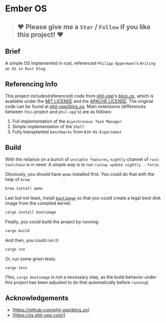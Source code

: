 # Ember OS

> ## ❤️ Please give me a `Star` / `Follow` if you like this project! ❤️

## Brief

A simple OS implemented in rust, referenced `Philipp Oppermann`'s `Writing an OS in Rust blog`.

## Referencing Info

This project includes(referenced) code from [phil-opp](https://github.com/phil-opp)'s [blog_os](https://github.com/phil-opp/blog_os), which is available under the [MIT LICENSE](https://github.com/phil-opp/blog_os/blob/main/LICENSE-MIT) and the [APACHE LICENSE](https://github.com/phil-opp/blog_os/blob/main/LICENSE-APACHE). The original code can be found at [phil-opp/blog_os](https://github.com/phil-opp/blog_os). Main extensions (differences between `this` project and `phil-opp`'s) are as follows:

1. Full implementation of the `Asynchronous Task Manager`
2. Simple implementation of the `Shell`
3. Fully transplanted `benchmarks` from `NJU-OS-Experiment`

## Build

With the reliance on a bunch of `unstable features`, `nightly` channel of `rust-toolchain` is in need. A simple way is to run `rustup update nightly --force`.

Obviously, you should have `qemu` installed first. You could do that with the help of `brew`:

```bash
brew install qemu
```

Last but not least, install [`bootimage`](https://crates.io/crates/bootimage) so that you could create a legal boot disk image from the complied kernel:

```bash
cargo install bootimage
```

Finally, you could build the project by running:

```bash
cargo build
```

And then, you could run it:

```bash
cargo run
```

Or, run some given tests:

```bash
cargo test
```

(Yes, `cargo bootimage` is not a necessary step, as the build behavior under this project has been adjusted to do that automatically before `running`)

## Acknowledgements

- [https://github.com/phil-opp/blog_os]
- [https://os.phil-opp.com/]
